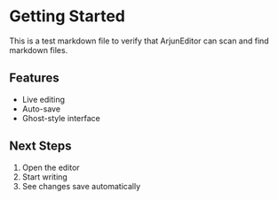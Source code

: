 # Getting Started

This is a test markdown file to verify that ArjunEditor can scan and find markdown files.

## Features

- Live editing
- Auto-save
- Ghost-style interface

## Next Steps

1. Open the editor
2. Start writing
3. See changes save automatically